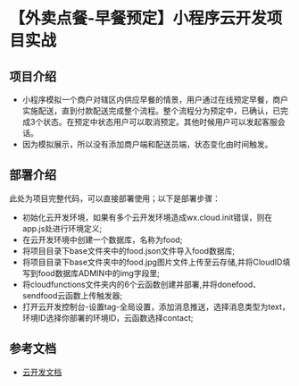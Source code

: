 # 【外卖点餐-早餐预定】小程序云开发项目实战

## 项目介绍

- 小程序模拟一个商户对辖区内供应早餐的情景，用户通过在线预定早餐，商户实施配送，直到付款配送完成整个流程。整个流程分为预定中，已确认，已完成3个状态。在预定中状态用户可以取消预定。其他时候用户可以发起客服会话。
- 因为模拟展示，所以没有添加商户端和配送员端，状态变化由时间触发。


## 部署介绍

此处为项目完整代码，可以直接部署使用；以下是部署步骤：

- 初始化云开发环境，如果有多个云开发环境造成wx.cloud.init错误，则在app.js处进行环境定义;
- 在云开发环境中创建一个数据库，名称为food;
- 将项目目录下base文件夹中的food.json文件导入food数据库;
- 将项目目录下base文件夹中的food.jpg图片文件上传至云存储,并将CloudID填写到food数据库ADMIN中的img字段里;
- 将cloudfunctions文件夹内的6个云函数创建并部署,并将donefood、sendfood云函数上传触发器;
- 打开云开发控制台-设置tag-全局设置，添加消息推送，选择消息类型为text，环境ID选择你部署的环境ID，云函数选择contact;

## 参考文档

- [云开发文档](https://developers.weixin.qq.com/miniprogram/dev/wxcloud/basis/getting-started.html)